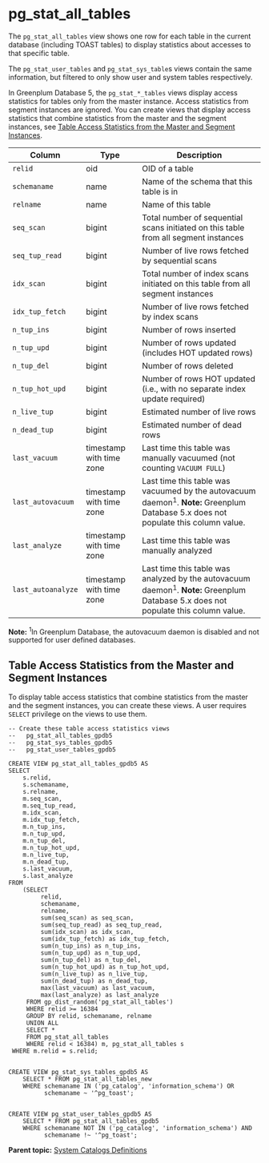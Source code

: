 # pg\_stat\_all\_tables 

The `pg_stat_all_tables` view shows one row for each table in the current database \(including TOAST tables\) to display statistics about accesses to that specific table.

The `pg_stat_user_tables` and `pg_stat_sys_table`s views contain the same information, but filtered to only show user and system tables respectively.

In Greenplum Database 5, the `pg_stat_*_tables` views display access statistics for tables only from the master instance. Access statistics from segment instances are ignored. You can create views that display access statistics that combine statistics from the master and the segment instances, see [Table Access Statistics from the Master and Segment Instances](#tbl_stats_all_5x).

|Column|Type|Description|
|------|----|-----------|
|`relid`|oid|OID of a table|
|`schemaname`|name|Name of the schema that this table is in|
|`relname`|name|Name of this table|
|`seq_scan`|bigint|Total number of sequential scans initiated on this table from all segment instances|
|`seq_tup_read`|bigint|Number of live rows fetched by sequential scans|
|`idx_scan`|bigint|Total number of index scans initiated on this table from all segment instances|
|`idx_tup_fetch`|bigint|Number of live rows fetched by index scans|
|`n_tup_ins`|bigint|Number of rows inserted|
|`n_tup_upd`|bigint|Number of rows updated \(includes HOT updated rows\)|
|`n_tup_del`|bigint|Number of rows deleted|
|`n_tup_hot_upd`|bigint|Number of rows HOT updated \(i.e., with no separate index update required\)|
|`n_live_tup`|bigint|Estimated number of live rows|
|`n_dead_tup`|bigint|Estimated number of dead rows|
|`last_vacuum`|timestamp with time zone|Last time this table was manually vacuumed \(not counting `VACUUM FULL`\)|
|`last_autovacuum`|timestamp with time zone|Last time this table was vacuumed by the autovacuum daemon<sup>1</sup>. **Note:**  Greenplum Database 5.x does not populate this column value.|
|`last_analyze`|timestamp with time zone|Last time this table was manually analyzed|
|`last_autoanalyze`|timestamp with time zone|Last time this table was analyzed by the autovacuum daemon<sup>1</sup>. **Note:**  Greenplum Database 5.x does not populate this column value.|

**Note:** <sup>1</sup>In Greenplum Database, the autovacuum daemon is disabled and not supported for user defined databases.

## Table Access Statistics from the Master and Segment Instances 

To display table access statistics that combine statistics from the master and the segment instances, you can create these views. A user requires `SELECT` privilege on the views to use them.

```
-- Create these table access statistics views
--   pg_stat_all_tables_gpdb5
--   pg_stat_sys_tables_gpdb5
--   pg_stat_user_tables_gpdb5

CREATE VIEW pg_stat_all_tables_gpdb5 AS
SELECT
    s.relid,
    s.schemaname,
    s.relname,
    m.seq_scan,
    m.seq_tup_read,
    m.idx_scan,
    m.idx_tup_fetch,
    m.n_tup_ins,
    m.n_tup_upd,
    m.n_tup_del,
    m.n_tup_hot_upd,
    m.n_live_tup,
    m.n_dead_tup,
    s.last_vacuum,
    s.last_analyze
FROM
    (SELECT
         relid,
         schemaname,
         relname,
         sum(seq_scan) as seq_scan,
         sum(seq_tup_read) as seq_tup_read,
         sum(idx_scan) as idx_scan,
         sum(idx_tup_fetch) as idx_tup_fetch,
         sum(n_tup_ins) as n_tup_ins,
         sum(n_tup_upd) as n_tup_upd,
         sum(n_tup_del) as n_tup_del,
         sum(n_tup_hot_upd) as n_tup_hot_upd,
         sum(n_live_tup) as n_live_tup,
         sum(n_dead_tup) as n_dead_tup,
         max(last_vacuum) as last_vacuum,
         max(last_analyze) as last_analyze
     FROM gp_dist_random('pg_stat_all_tables')
     WHERE relid >= 16384
     GROUP BY relid, schemaname, relname
     UNION ALL
     SELECT *
     FROM pg_stat_all_tables
     WHERE relid < 16384) m, pg_stat_all_tables s
 WHERE m.relid = s.relid;


CREATE VIEW pg_stat_sys_tables_gpdb5 AS 
    SELECT * FROM pg_stat_all_tables_new
    WHERE schemaname IN ('pg_catalog', 'information_schema') OR
          schemaname ~ '^pg_toast';


CREATE VIEW pg_stat_user_tables_gpdb5 AS 
    SELECT * FROM pg_stat_all_tables_gpdb5
    WHERE schemaname NOT IN ('pg_catalog', 'information_schema') AND
          schemaname !~ '^pg_toast';
```

**Parent topic:** [System Catalogs Definitions](../system_catalogs/catalog_ref-html.html)

